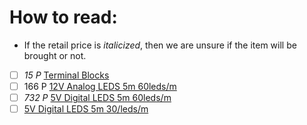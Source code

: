 # How to read:
  - If the retail price is _italicized_, then we are unsure if the item will be brought or not.

- [ ] _15 P_ [Terminal Blocks](https://shopee.ph/TERMINAL-BLOCKS-TB1504-and-TB1506-i.8710520.5302322938)
- [ ] 166 P [12V Analog LEDS 5m 60leds/m](https://shopee.ph/12V-2835-LED-Strip-5m-Tape-Light-Ribbon-60-LED-Natural-White-Warm-White-Cold-White-Home-Decor-TV-Back-Light-Closet-Fairy-Light-i.476519279.21941458961)
- [ ] _732 P_ [5V Digital LEDS 5m 60leds/m](https://shopee.ph/1-5m-WS2812B-Led-Strip-60-pixels-leds-m-Smart-5050-RGB-led-Strip-light-Black-White-PCB-WS2812-IC-IP30-IP65-IP67-DC5V-i.369502089.5776554962)
- [ ] [5V Digital LEDS 5m 30/leds/m](https://shopee.ph/product/468226108/12810742554?smtt=0.828917686-1667849321.9)
